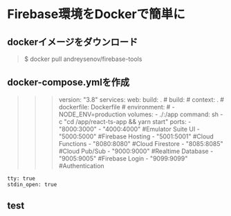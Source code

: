 # Firebase環境をDockerで簡単に

## dockerイメージをダウンロード
>$ docker pull andreysenov/firebase-tools


## docker-compose.ymlを作成

>>>version: "3.8"
services:
  web:
    build: .
    # build:
    #   context: .
    #   dockerfile: Dockerfile
    # environment:
    #   - NODE_ENV=production
    volumes:
      - ./:/app 
    command: sh -c "cd /app/react-ts-app && yarn start"
    ports:
      - "8000:3000"
      - "4000:4000" #Emulator Suite UI
      - "5000:5000" #Firebase Hosting
      - "5001:5001" #Cloud Functions
      - "8080:8080" #Cloud Firestore
      - "8085:8085" #Cloud Pub/Sub
      - "9000:9000" #Realtime Database
      - "9005:9005" #Firebase Login
      - "9099:9099" #Authentication
    
    tty: true
    stdin_open: true

## test